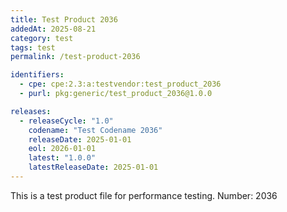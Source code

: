```yaml
---
title: Test Product 2036
addedAt: 2025-08-21
category: test
tags: test
permalink: /test-product-2036

identifiers:
  - cpe: cpe:2.3:a:testvendor:test_product_2036
  - purl: pkg:generic/test_product_2036@1.0.0

releases:
  - releaseCycle: "1.0"
    codename: "Test Codename 2036"
    releaseDate: 2025-01-01
    eol: 2026-01-01
    latest: "1.0.0"
    latestReleaseDate: 2025-01-01
---
```


This is a test product file for performance testing. Number: 2036

